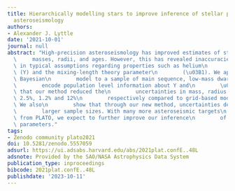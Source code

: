 ```yaml
---
title: Hierarchically modelling stars to improve inference of stellar properties with
  asteroseismology
authors:
- Alexander J. Lyttle
date: '2021-10-01'
journal: null
abstract: "High-precision asteroseismology has improved estimates of stellar\n   \
  \     masses, radii, and ages. However, this has revealed inaccuracies\n       \
  \ in typical assumptions regarding properties such as helium\n        abundance\
  \ (Y) and the mixing-length theory parameter\n        (\u03B1). We applied a hierarchical\
  \ Bayesian\n        model to a sample of main sequence, low-mass dwarf stars to\n\
  \        encode population level information about Y and\n        \u03B1. We showed\
  \ that our method reduced the\n        uncertainties in mass, radius and age to\
  \ 2.5%, 1.2% and 12%\n        respectively compared to grid-based modelling methods.\
  \ We also\n        show that through our new method, uncertainties decrease with\n\
  \        larger sample sizes. With many more asteroseismic targets\n        expected\
  \ from PLATO, we expect to further improve our inference\n        of bulk stellar\
  \ parameters."
tags:
- Zenodo community plato2021
doi: 10.5281/zenodo.5557059
adsurl: https://ui.adsabs.harvard.edu/abs/2021plat.confE..48L
adsnote: Provided by the SAO/NASA Astrophysics Data System
publication_type: inproceedings
bibcode: 2021plat.confE..48L
publishdate: '2023-10-11'
---
```

